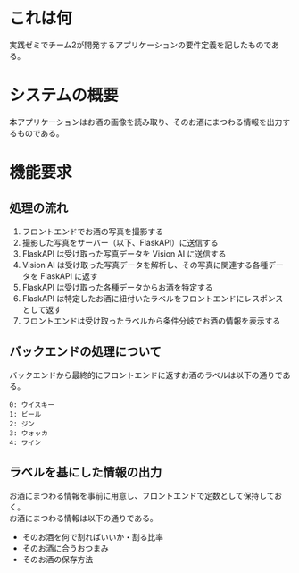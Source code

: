 # これは何

実践ゼミでチーム2が開発するアプリケーションの要件定義を記したものである。

# システムの概要

本アプリケーションはお酒の画像を読み取り、そのお酒にまつわる情報を出力するものである。

# 機能要求

## 処理の流れ

1. フロントエンドでお酒の写真を撮影する
2. 撮影した写真をサーバー（以下、FlaskAPI）に送信する
3. FlaskAPI は受け取った写真データを Vision AI に送信する
4. Vision AI は受け取った写真データを解析し、その写真に関連する各種データを FlaskAPI に返す
5. FlaskAPI は受け取った各種データからお酒を特定する
6. FlaskAPI は特定したお酒に紐付いたラベルをフロントエンドにレスポンスとして返す
7. フロントエンドは受け取ったラベルから条件分岐でお酒の情報を表示する

## バックエンドの処理について

バックエンドから最終的にフロントエンドに返すお酒のラベルは以下の通りである。

```
0: ウイスキー
1: ビール
2: ジン
3: ウォッカ
4: ワイン
```

## ラベルを基にした情報の出力

お酒にまつわる情報を事前に用意し、フロントエンドで定数として保持しておく。 \
お酒にまつわる情報は以下の通りである。

- そのお酒を何で割ればいいか・割る比率
- そのお酒に合うおつまみ
- そのお酒の保存方法
